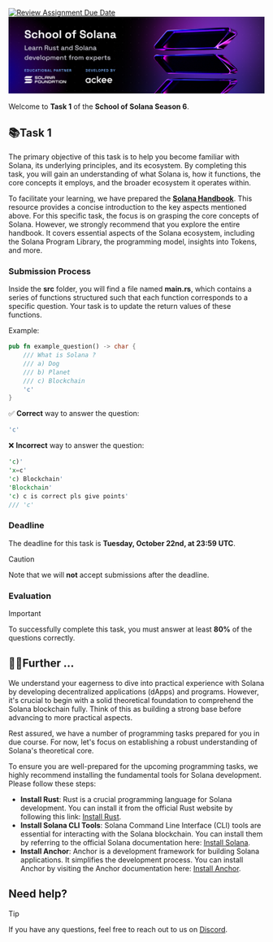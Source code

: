 [![Review Assignment Due Date](https://classroom.github.com/assets/deadline-readme-button-22041afd0340ce965d47ae6ef1cefeee28c7c493a6346c4f15d667ab976d596c.svg)](https://classroom.github.com/a/EFMG2S52)
![School of Solana](https://github.com/Ackee-Blockchain/school-of-solana/blob/master/.banner/banner.png?raw=true)

Welcome to **Task 1** of the **School of Solana Season 6**.

## 📚Task 1
The primary objective of this task is to help you become familiar with Solana, its underlying principles, and its ecosystem. By completing this task, you will gain an understanding of what Solana is, how it functions, the core concepts it employs, and the broader ecosystem it operates within.

To facilitate your learning, we have prepared the [**Solana Handbook**](https://ackee.xyz/solana/book/latest/). This resource provides a concise introduction to the key aspects mentioned above. For this specific task, the focus is on grasping the core concepts of Solana. However, we strongly recommend that you explore the entire handbook. It covers essential aspects of the Solana ecosystem, including the Solana Program Library, the programming model, insights into Tokens, and more.

### Submission Process
Inside the **src** folder, you will find a file named **main.rs**, which contains a series of functions structured such that each function corresponds to a specific question. Your task is to update the return values of these functions.

Example:
``` rust
pub fn example_question() -> char {
    /// What is Solana ?
    /// a) Dog
    /// b) Planet
    /// c) Blockchain
    'c'
}
```

✅ **Correct** way to answer the question:
``` rust
'c'
```

❌ **Incorrect** way to answer the question:
``` rust
'c)'
'x=c'
'c) Blockchain'
'Blockchain'
'c) c is correct pls give points'
/// 'c'
```

### Deadline
The deadline for this task is **Tuesday, October 22nd, at 23:59 UTC**.

>[!CAUTION]
>Note that we will **not** accept submissions after the deadline.

### Evaluation
>[!IMPORTANT]
>To successfully complete this task, you must answer at least **80%** of the questions correctly.


## 👩‍💻Further ...
We understand your eagerness to dive into practical experience with Solana by developing decentralized applications (dApps) and programs. However, it's crucial to begin with a solid theoretical foundation to comprehend the Solana blockchain fully. Think of this as building a strong base before advancing to more practical aspects.

Rest assured, we have a number of programming tasks prepared for you in due course. For now, let's focus on establishing a robust understanding of Solana's theoretical core.

To ensure you are well-prepared for the upcoming programming tasks, we highly recommend installing the fundamental tools for Solana development. Please follow these steps:
- **Install Rust**: Rust is a crucial programming language for Solana development. You can install it from the official Rust website by following this link: [Install Rust](https://www.rust-lang.org/tools/install).
- **Install Solana CLI Tools**: Solana Command Line Interface (CLI) tools are essential for interacting with the Solana blockchain. You can install them by referring to the official Solana documentation here: [Install Solana](https://docs.solana.com/cli/install-solana-cli-tools).
- **Install Anchor**: Anchor is a development framework for building Solana applications. It simplifies the development process. You can install Anchor by visiting the Anchor documentation here: [Install Anchor](https://www.anchor-lang.com/docs/installation).


## Need help?
>[!TIP]
>If you have any questions, feel free to reach out to us on [Discord](https://discord.gg/z3JVuZyFnp).

